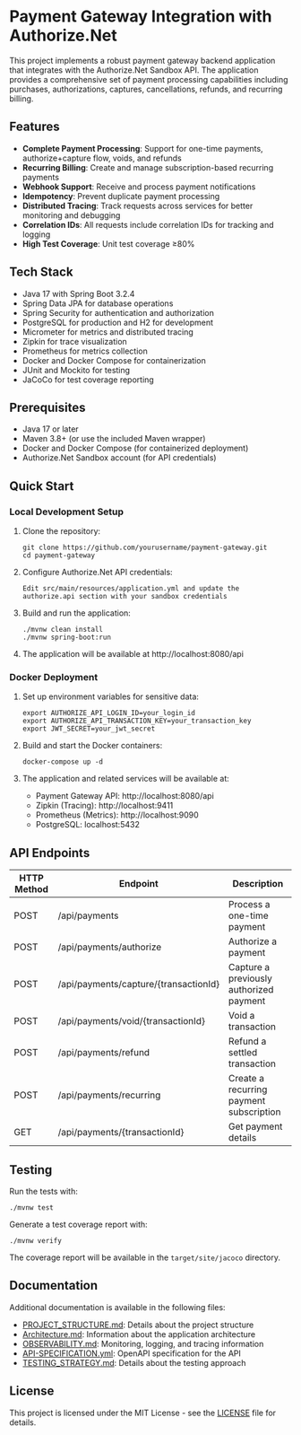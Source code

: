 # Payment Gateway Integration with Authorize.Net

This project implements a robust payment gateway backend application that integrates with the Authorize.Net Sandbox API. The application provides a comprehensive set of payment processing capabilities including purchases, authorizations, captures, cancellations, refunds, and recurring billing.

## Features

- **Complete Payment Processing**: Support for one-time payments, authorize+capture flow, voids, and refunds
- **Recurring Billing**: Create and manage subscription-based recurring payments
- **Webhook Support**: Receive and process payment notifications
- **Idempotency**: Prevent duplicate payment processing
- **Distributed Tracing**: Track requests across services for better monitoring and debugging
- **Correlation IDs**: All requests include correlation IDs for tracking and logging
- **High Test Coverage**: Unit test coverage ≥80%

## Tech Stack

- Java 17 with Spring Boot 3.2.4
- Spring Data JPA for database operations
- Spring Security for authentication and authorization
- PostgreSQL for production and H2 for development
- Micrometer for metrics and distributed tracing
- Zipkin for trace visualization
- Prometheus for metrics collection
- Docker and Docker Compose for containerization
- JUnit and Mockito for testing
- JaCoCo for test coverage reporting

## Prerequisites

- Java 17 or later
- Maven 3.8+ (or use the included Maven wrapper)
- Docker and Docker Compose (for containerized deployment)
- Authorize.Net Sandbox account (for API credentials)

## Quick Start

### Local Development Setup

1. Clone the repository:
   ```
   git clone https://github.com/yourusername/payment-gateway.git
   cd payment-gateway
   ```

2. Configure Authorize.Net API credentials:
   ```
   Edit src/main/resources/application.yml and update the authorize.api section with your sandbox credentials
   ```

3. Build and run the application:
   ```
   ./mvnw clean install
   ./mvnw spring-boot:run
   ```

4. The application will be available at http://localhost:8080/api

### Docker Deployment

1. Set up environment variables for sensitive data:
   ```
   export AUTHORIZE_API_LOGIN_ID=your_login_id
   export AUTHORIZE_API_TRANSACTION_KEY=your_transaction_key
   export JWT_SECRET=your_jwt_secret
   ```

2. Build and start the Docker containers:
   ```
   docker-compose up -d
   ```

3. The application and related services will be available at:
   - Payment Gateway API: http://localhost:8080/api
   - Zipkin (Tracing): http://localhost:9411
   - Prometheus (Metrics): http://localhost:9090
   - PostgreSQL: localhost:5432

## API Endpoints

| HTTP Method | Endpoint | Description |
|-------------|----------|-------------|
| POST | /api/payments | Process a one-time payment |
| POST | /api/payments/authorize | Authorize a payment |
| POST | /api/payments/capture/{transactionId} | Capture a previously authorized payment |
| POST | /api/payments/void/{transactionId} | Void a transaction |
| POST | /api/payments/refund | Refund a settled transaction |
| POST | /api/payments/recurring | Create a recurring payment subscription |
| GET  | /api/payments/{transactionId} | Get payment details |

## Testing

Run the tests with:
```
./mvnw test
```

Generate a test coverage report with:
```
./mvnw verify
```

The coverage report will be available in the `target/site/jacoco` directory.

## Documentation

Additional documentation is available in the following files:
- [PROJECT_STRUCTURE.md](PROJECT_STRUCTURE.md): Details about the project structure
- [Architecture.md](Architecture.md): Information about the application architecture
- [OBSERVABILITY.md](OBSERVABILITY.md): Monitoring, logging, and tracing information
- [API-SPECIFICATION.yml](API-SPECIFICATION.yml): OpenAPI specification for the API
- [TESTING_STRATEGY.md](TESTING_STRATEGY.md): Details about the testing approach

## License

This project is licensed under the MIT License - see the [LICENSE](LICENSE) file for details.
